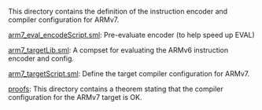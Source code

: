 This directory contains the definition of the instruction encoder and
compiler configuration for ARMv7.

[arm7_eval_encodeScript.sml](arm7_eval_encodeScript.sml):
Pre-evaluate encoder (to help speed up EVAL)

[arm7_targetLib.sml](arm7_targetLib.sml):
A compset for evaluating the ARMv6 instruction encoder and config.

[arm7_targetScript.sml](arm7_targetScript.sml):
Define the target compiler configuration for ARMv7.

[proofs](proofs):
This directory contains a theorem stating that the compiler
configuration for the ARMv7 target is OK.
